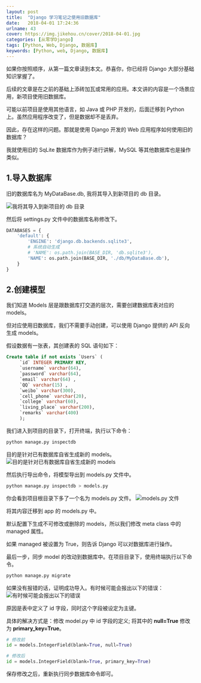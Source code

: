 ```yaml
---
layout: post
title:  "Django 学习笔记之使用旧数据库"
date:   2018-04-01 17:24:36
urlname: 43
cover: https://img.jikehou.cn/cover/2018-04-01.jpg
categories: [从零学Django]
tags: [Python, Web, Django, 数据库]
keywords: [Python, web, Django, 数据库]
---
```

如果你按照顺序，从第一篇文章读到本文。恭喜你，你已经将 Django 大部分基础知识掌握了。

后续的文章是在之前的基础上添砖加瓦或常用的应用。本文讲的内容是一个场景应用，新项目使用旧数据库。

可能以前项目是使用其他语言，如 Java 或 PHP 开发的，后面迁移到 Python 上。虽然应用程序改变了，但是数据却不是丢弃。

因此，存在这样的问题。那就是使用 Django 开发的 Web 应用程序如何使用旧的数据库？

我就使用旧的 SqLite 数据库作为例子进行讲解，MySQL 等其他数据库也是操作类似。
<!-- more -->
## 1.导入数据库

旧的数据库名为 MyDataBase.db, 我将其导入到新项目的 db 目录。

![我将其导入到新项目的 db 目录](https://img.jikehou.cn/img/20180401_1.png)

然后将 settings.py 文件中的数据库名称修改下。
```python
DATABASES = {
    'default': {
        'ENGINE': 'django.db.backends.sqlite3',
        # 系统自动生成
        # 'NAME': os.path.join(BASE_DIR, 'db.sqlite3'),
        'NAME': os.path.join(BASE_DIR, './db/MyDataBase.db'),
    }
}
```

## 2.创建模型
我们知道 Models 层是跟数据库打交道的层次，需要创建数据库表对应的 models。

但对应使用旧数据库，我们不需要手动创建，可以使用 Django 提供的 API 反向生成 models。

假设数据有一张表，其创建表的 SQL 语句如下：
```sql
Create table if not exists `Users` (
     `id` INTEGER PRIMARY KEY,
     `username` varchar(64),
     `password` varchar(64),
     `email` varchar(64) ,
     `QQ` varchar(15) ,
     `weibo` varchar(300),
     `cell_phone` varchar(20),
     `college` varchar(60),
     `living_place` varchar(200),
     `remarks` varchar(400)
     );
```


我们进入到项目的目录下，打开终端，执行以下命令：
```python
python manage.py inspectdb
```

目的是针对已有数据库自省生成新的 models。
![目的是针对已有数据库自省生成新的 models](https://img.jikehou.cn/img/20180401_2.png)

然后执行导出命令，将模型导出到 models.py 文件中。
```python
python manage.py inspectdb > models.py
```

你会看到项目根目录下多了一个名为 models.py 文件。
![models.py 文件](https://img.jikehou.cn/img/20180401_3.png)

将其内容迁移到 app 的 models.py 中。

默认配置下生成不可修改或删除的 models，所以我们修改 meta class 中的 managed 属性。

如果 managed 被设置为 True，则告诉 Django 可以对数据库进行操作。

最后一步，同步 model 的改动到数据库中。在项目目录下，使用终端执行以下命令。
```python
python manage.py migrate
```

如果没有报错的话，证明成功导入。有时候可能会报出以下的错误：
![有时候可能会报出以下的错误](https://img.jikehou.cn/img/20180401_4.png)

原因是表中定义了 id 字段，同时这个字段被设定为主键。

具体的解决方式是：修改 model.py 中 id 字段的定义; 将其中的 **null=True** 修改为 **primary_key=True**。

```python
# 修改前
id = models.IntegerField(blank=True, null=True)

# 修改后
id = models.IntegerField(blank=True, primary_key=True)
```

保存修改之后，重新执行同步数据库命令即可。